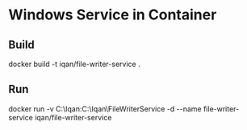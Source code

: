 # Windows Service in Container

## Build
docker build -t iqan/file-writer-service .

## Run
docker run -v C:\Iqan:C:\Iqan\FileWriterService -d --name file-writer-service iqan/file-writer-service